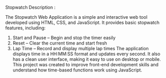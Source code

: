 Stopwatch Description :

The Stopwatch Web Application is a simple and interactive web tool developed using HTML, CSS, and JavaScript. It provides basic stopwatch features, including:
1. Start and Pause – Begin and stop the timer easily
2. Reset – Clear the current time and start fresh
3. Lap Time – Record and display multiple lap times
The application displays time in a HH:MM:SS format and updates every second. It also has a clean user interface, making it easy to use on desktop or mobile.
This project was created to improve front-end development skills and understand how time-based functions work using JavaScript.

